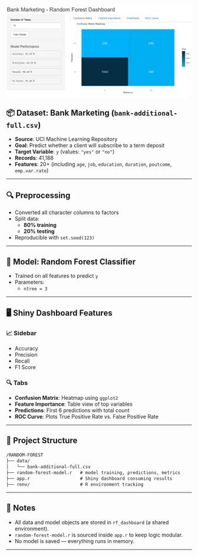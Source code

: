![Dashboard Screenshot](docs/Screenshot1.png)

## 📦 Dataset: Bank Marketing (`bank-additional-full.csv`)
- **Source**: UCI Machine Learning Repository
- **Goal**: Predict whether a client will subscribe to a term deposit
- **Target Variable**: `y` (values: `"yes"` or `"no"`)
- **Records**: 41,188
- **Features**: 20+ (including `age`, `job`, `education`, `duration`, `poutcome`, `emp.var.rate`)

---

## 🔍 Preprocessing
- Converted all character columns to factors
- Split data:
  - **80% training**
  - **20% testing**
- Reproducible with `set.seed(123)`

---

## 🌲 Model: Random Forest Classifier
- Trained on all features to predict `y`
- Parameters:
  - `ntree = 3`

---

## 🖥️ Shiny Dashboard Features

### 📈 Sidebar
- Accuracy
- Precision
- Recall
- F1 Score

### 🔍 Tabs
- **Confusion Matrix**: Heatmap using `ggplot2`
- **Feature Importance**: Table view of top variables
- **Predictions**: First 6 predictions with total count
- **ROC Curve**: Plots True Positive Rate vs. False Positive Rate

---

## 📁 Project Structure

```
/RANDOM-FOREST
├── data/
│   └── bank-additional-full.csv
├── random-forest-model.r   # model training, predictions, metrics
├── app.r                   # Shiny dashboard consuming results
├── renv/                   # R environment tracking
```

---

## 📌 Notes

- All data and model objects are stored in `rf_dashboard` (a shared environment).
- `random-forest-model.r` is sourced inside `app.r` to keep logic modular.
- No model is saved — everything runs in memory.

---